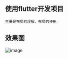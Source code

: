 ## 使用flutter开发项目
```
主要是布局的理解，布局的使用
```
## 效果图
![image](https://github.com/shumintao/news/blob/master/demon1.png)
